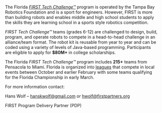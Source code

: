 The Florida *[FIRST Tech Challenge™](https://www.firstinspires.org/robotics/ftc/what-is-first-tech-challenge)* program is operated by the Tampa Bay Robotics Foundation and is a sport for engineers. However, FIRST is more than building robots and enables middle and high school students to apply the skills they are learning school in a sports style robotics competition.

*FIRST Tech Challenge™* teams (grades 6-12) are challenged to design, build, program, and operate robots to compete in a head-to-head challenge in an alliance/team format. The robot kit is reusable from year to year and can be coded using a variety of levels of Java-based programming. Participants are eligible to apply for **$80M+** in college scholarships.

The Florida *FIRST Tech Challenge™* program includes **215+** teams from Pensacola to Miami. Florida is organized into [leagues](#leagues) that compete in local events between October and earlier February with some teams qualifying for the Florida Championship in early March.

For more information contact:

Hans Wolf – hanskwolf@gmail.com or hwolf@firstpartners.org

FIRST Program Delivery Partner (PDP)